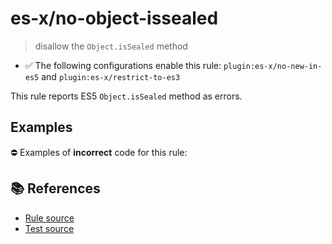 # es-x/no-object-issealed
> disallow the `Object.isSealed` method

- ✅ The following configurations enable this rule: `plugin:es-x/no-new-in-es5` and `plugin:es-x/restrict-to-es3`

This rule reports ES5 `Object.isSealed` method as errors.

## Examples

⛔ Examples of **incorrect** code for this rule:

<eslint-playground type="bad" code="/*eslint es-x/no-object-issealed: error */
var sealed = Object.isSealed(obj)
" />

## 📚 References

- [Rule source](https://github.com/ota-meshi/eslint-plugin-es-x/blob/master/lib/rules/no-object-issealed.js)
- [Test source](https://github.com/ota-meshi/eslint-plugin-es-x/blob/master/tests/lib/rules/no-object-issealed.js)
